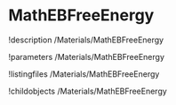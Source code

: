 <!-- MOOSE Documentation Stub: Remove this when content is added. -->

# MathEBFreeEnergy
!description /Materials/MathEBFreeEnergy

!parameters /Materials/MathEBFreeEnergy

!listingfiles /Materials/MathEBFreeEnergy

!childobjects /Materials/MathEBFreeEnergy
